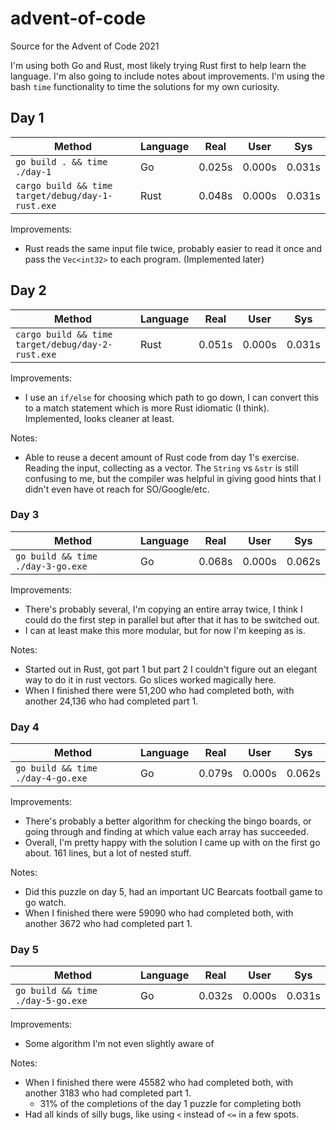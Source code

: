 # advent-of-code
Source for the Advent of Code 2021

I'm using both Go and Rust, most likely trying Rust first to help learn the language. I'm also going to include notes about improvements. I'm using the bash `time` functionality to time the solutions for my own curiosity.

## Day 1
| Method | Language | Real | User | Sys |
| ------ | -------- | ---- | ---- | --- |
| `go build . && time ./day-1` | Go | 0.025s | 0.000s | 0.031s |
| `cargo build && time target/debug/day-1-rust.exe` | Rust | 0.048s | 0.000s | 0.031s |

Improvements:
* Rust reads the same input file twice, probably easier to read it once and pass the `Vec<int32>` to each program. (Implemented later)

## Day 2
| Method | Language | Real | User | Sys |
| ------ | -------- | ---- | ---- | --- |
| `cargo build && time target/debug/day-2-rust.exe` | Rust | 0.051s | 0.000s | 0.031s |

Improvements:
* I use an `if/else` for choosing which path to go down, I can convert this to a match statement which is more Rust idiomatic (I think). Implemented, looks cleaner at least.

Notes:
* Able to reuse a decent amount of Rust code from day 1's exercise. Reading the input, collecting as a vector. The `String` vs `&str` is still confusing to me, but the compiler was helpful in giving good hints that I didn't even have ot reach for SO/Google/etc.

### Day 3
| Method | Language | Real | User | Sys |
| ------ | -------- | ---- | ---- | --- |
| `go build && time ./day-3-go.exe` | Go | 0.068s | 0.000s | 0.062s |

Improvements:
* There's probably several, I'm copying an entire array twice, I think I could do the first step in parallel but after that it has to be switched out.
* I can at least make this more modular, but for now I'm keeping as is.

Notes:
* Started out in Rust, got part 1 but part 2 I couldn't figure out an elegant way to do it in rust vectors. Go slices worked magically here.
* When I finished there were 51,200 who had completed both, with another 24,136 who had completed part 1.

### Day 4
| Method | Language | Real | User | Sys |
| ------ | -------- | ---- | ---- | --- |
| `go build && time ./day-4-go.exe` | Go | 0.079s | 0.000s | 0.062s |

Improvements:
* There's probably a better algorithm for checking the bingo boards, or going through and finding at which value each array has succeeded.
* Overall, I'm pretty happy with the solution I came up with on the first go about. 161 lines, but a lot of nested stuff.

Notes:
* Did this puzzle on day 5, had an important UC Bearcats football game to go watch.
* When I finished there were 59090 who had completed both, with another 3672 who had completed part 1.

### Day 5
| Method | Language | Real | User | Sys |
| ------ | -------- | ---- | ---- | --- |
| `go build && time ./day-5-go.exe` | Go | 0.032s | 0.000s | 0.031s |

Improvements:
* Some algorithm I'm not even slightly aware of

Notes:
* When I finished there were 45582 who had completed both, with another 3183 who had completed part 1.
    * 31% of the completions of the day 1 puzzle for completing both
* Had all kinds of silly bugs, like using `<` instead of `<=` in a few spots.